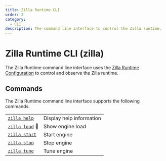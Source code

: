 ```yaml
---
title: Zilla Runtime CLI
order: 2
category:
  - CLI
description: The command line interface to control the Zilla runtime.
---
```


# Zilla Runtime CLI (zilla)

The Zilla Runtime command line interface uses the [Zilla Runtime Configuration](../zilla.yaml/) to control and observe the Zilla runtime.

## Commands

The Zilla Runtime command line interface supports the following commands.

|                            |                          |
| -------------------------- | ------------------------ |
| [`zilla help`](help.md)   | Display help information |
| [`zilla load`](load.md) 🚧 | Show engine load         |
| [`zilla start`](start.md)  | Start engine             |
| [`zilla stop`](stop.md)    | Stop engine              |
| [`zilla tune`](tune.md)    | Tune engine              |
